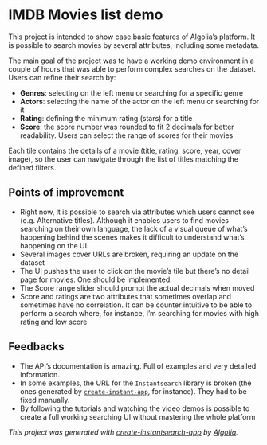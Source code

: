 # IMDB Movies list demo

This project is intended to show case basic features of Algolia’s platform. It is possible to search movies by several attributes, including some metadata.

The main goal of the project was to have a working demo environment in a couple of hours that was able to perform complex searches on the dataset. Users can refine their search by:

- **Genres**: selecting on the left menu or searching for a specific genre
- **Actors**: selecting the name of the actor on the left menu or searching for it
- **Rating**: defining the minimum rating (stars) for a title
- **Score**: the score number was rounded to fit 2 decimals for better readability. Users can select the range of scores for their movies

Each tile contains the details of a movie (title, rating, score, year, cover image), so the user can navigate through the list of titles matching the defined filters.

## Points of improvement

- Right now, it is possible to search via attributes which users cannot see (e.g. Alternative titles). Although it enables users to find movies searching on their own language, the lack of a visual queue of what’s happening behind the scenes makes it difficult to understand what’s happening on the UI.
- Several images cover URLs are broken, requiring an update on the dataset
- The UI pushes the user to click on the movie’s tile but there’s no detail page for movies. One should be implemented.
- The Score range slider should prompt the actual decimals when moved
- Score and ratings are two attributes that sometimes overlap and sometimes have no correlation. It can be counter intuitive to be able to perform a search where, for instance, I’m searching for movies with high rating and low score

## Feedbacks

- The API’s documentation is amazing. Full of examples and very detailed information.
- In some examples, the URL for the `Instantsearch` library is broken (the ones generated by [`create-instant-app`](https://github.com/algolia/create-instantsearch-app), for instance). They had to be fixed manually.
- By following the tutorials and watching the video demos is possible to create a full working searching UI without mastering the whole platform

_This project was generated with [create-instantsearch-app](https://github.com/algolia/create-instantsearch-app) by [Algolia](https://algolia.com)._
